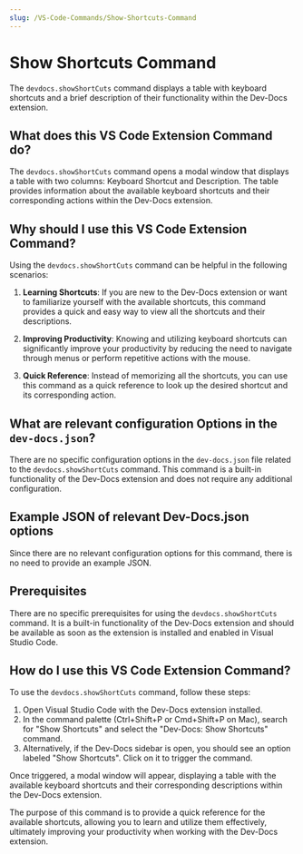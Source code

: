 ```yaml
---
slug: /VS-Code-Commands/Show-Shortcuts-Command
---
```


# Show Shortcuts Command

The `devdocs.showShortCuts` command displays a table with keyboard shortcuts and a brief description of their functionality within the Dev-Docs extension.

## What does this VS Code Extension Command do?

The `devdocs.showShortCuts` command opens a modal window that displays a table with two columns: Keyboard Shortcut and Description. The table provides information about the available keyboard shortcuts and their corresponding actions within the Dev-Docs extension.

## Why should I use this VS Code Extension Command?

Using the `devdocs.showShortCuts` command can be helpful in the following scenarios:

1. **Learning Shortcuts**: If you are new to the Dev-Docs extension or want to familiarize yourself with the available shortcuts, this command provides a quick and easy way to view all the shortcuts and their descriptions.

2. **Improving Productivity**: Knowing and utilizing keyboard shortcuts can significantly improve your productivity by reducing the need to navigate through menus or perform repetitive actions with the mouse.

3. **Quick Reference**: Instead of memorizing all the shortcuts, you can use this command as a quick reference to look up the desired shortcut and its corresponding action.

## What are relevant configuration Options in the `dev-docs.json`?

There are no specific configuration options in the `dev-docs.json` file related to the `devdocs.showShortCuts` command. This command is a built-in functionality of the Dev-Docs extension and does not require any additional configuration.

## Example JSON of relevant Dev-Docs.json options

Since there are no relevant configuration options for this command, there is no need to provide an example JSON.

## Prerequisites

There are no specific prerequisites for using the `devdocs.showShortCuts` command. It is a built-in functionality of the Dev-Docs extension and should be available as soon as the extension is installed and enabled in Visual Studio Code.

## How do I use this VS Code Extension Command?

To use the `devdocs.showShortCuts` command, follow these steps:

1. Open Visual Studio Code with the Dev-Docs extension installed.
2. In the command palette (Ctrl+Shift+P or Cmd+Shift+P on Mac), search for "Show Shortcuts" and select the "Dev-Docs: Show Shortcuts" command.
3. Alternatively, if the Dev-Docs sidebar is open, you should see an option labeled "Show Shortcuts". Click on it to trigger the command.

Once triggered, a modal window will appear, displaying a table with the available keyboard shortcuts and their corresponding descriptions within the Dev-Docs extension.

The purpose of this command is to provide a quick reference for the available shortcuts, allowing you to learn and utilize them effectively, ultimately improving your productivity when working with the Dev-Docs extension.
  
  